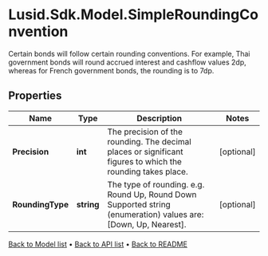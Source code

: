# Lusid.Sdk.Model.SimpleRoundingConvention
Certain bonds will follow certain rounding conventions.  For example, Thai government bonds will round accrued interest and cashflow values 2dp, whereas for  French government bonds, the rounding is to 7dp.

## Properties

Name | Type | Description | Notes
------------ | ------------- | ------------- | -------------
**Precision** | **int** | The precision of the rounding. The decimal places or significant figures to which the rounding takes place. | [optional] 
**RoundingType** | **string** | The type of rounding.  e.g. Round Up, Round Down    Supported string (enumeration) values are: [Down, Up, Nearest]. | [optional] 

[Back to Model list](../README.md#documentation-for-models) &#8226; [Back to API list](../README.md#documentation-for-api-endpoints) &#8226; [Back to README](../README.md)

